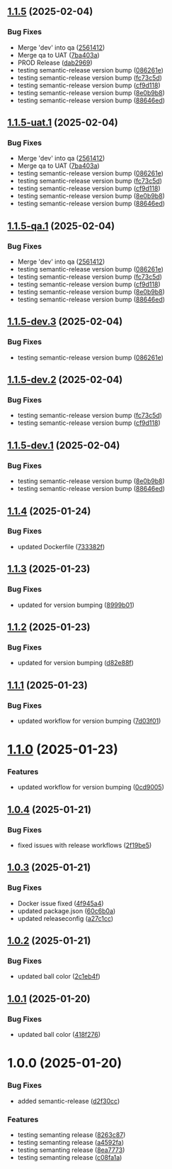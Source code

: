 ## [1.1.5](https://github.com/sivaparthi/tts-frontend/compare/v1.1.4...v1.1.5) (2025-02-04)


### Bug Fixes

* Merge 'dev' into qa ([2561412](https://github.com/sivaparthi/tts-frontend/commit/2561412e2180de3fa2f86ecbc217621351efec20))
* Merge qa to UAT ([7ba403a](https://github.com/sivaparthi/tts-frontend/commit/7ba403a35a293eb44a463cdba406be23f6cd06b3))
* PROD Release ([dab2969](https://github.com/sivaparthi/tts-frontend/commit/dab29696d33da80372b10aa039ebf579dc38afcc))
* testing semantic-release version bump ([086261e](https://github.com/sivaparthi/tts-frontend/commit/086261e8a644e197138ddcac69a3346fd04ed0a5))
* testing semantic-release version bump ([fc73c5d](https://github.com/sivaparthi/tts-frontend/commit/fc73c5deb5237bd2851592a4d320cb3c6d5788e6))
* testing semantic-release version bump ([cf9d118](https://github.com/sivaparthi/tts-frontend/commit/cf9d118f2f252655ded2e881d19c4d1783193f8b))
* testing semantic-release version bump ([8e0b9b8](https://github.com/sivaparthi/tts-frontend/commit/8e0b9b84c27dae720ef73f85bf2cdb26293c2789))
* testing semantic-release version bump ([88646ed](https://github.com/sivaparthi/tts-frontend/commit/88646edbec0475f26b2a15449f85e3d62b9d273b))

## [1.1.5-uat.1](https://github.com/sivaparthi/tts-frontend/compare/v1.1.4...v1.1.5-uat.1) (2025-02-04)


### Bug Fixes

* Merge 'dev' into qa ([2561412](https://github.com/sivaparthi/tts-frontend/commit/2561412e2180de3fa2f86ecbc217621351efec20))
* Merge qa to UAT ([7ba403a](https://github.com/sivaparthi/tts-frontend/commit/7ba403a35a293eb44a463cdba406be23f6cd06b3))
* testing semantic-release version bump ([086261e](https://github.com/sivaparthi/tts-frontend/commit/086261e8a644e197138ddcac69a3346fd04ed0a5))
* testing semantic-release version bump ([fc73c5d](https://github.com/sivaparthi/tts-frontend/commit/fc73c5deb5237bd2851592a4d320cb3c6d5788e6))
* testing semantic-release version bump ([cf9d118](https://github.com/sivaparthi/tts-frontend/commit/cf9d118f2f252655ded2e881d19c4d1783193f8b))
* testing semantic-release version bump ([8e0b9b8](https://github.com/sivaparthi/tts-frontend/commit/8e0b9b84c27dae720ef73f85bf2cdb26293c2789))
* testing semantic-release version bump ([88646ed](https://github.com/sivaparthi/tts-frontend/commit/88646edbec0475f26b2a15449f85e3d62b9d273b))

## [1.1.5-qa.1](https://github.com/sivaparthi/tts-frontend/compare/v1.1.4...v1.1.5-qa.1) (2025-02-04)


### Bug Fixes

* Merge 'dev' into qa ([2561412](https://github.com/sivaparthi/tts-frontend/commit/2561412e2180de3fa2f86ecbc217621351efec20))
* testing semantic-release version bump ([086261e](https://github.com/sivaparthi/tts-frontend/commit/086261e8a644e197138ddcac69a3346fd04ed0a5))
* testing semantic-release version bump ([fc73c5d](https://github.com/sivaparthi/tts-frontend/commit/fc73c5deb5237bd2851592a4d320cb3c6d5788e6))
* testing semantic-release version bump ([cf9d118](https://github.com/sivaparthi/tts-frontend/commit/cf9d118f2f252655ded2e881d19c4d1783193f8b))
* testing semantic-release version bump ([8e0b9b8](https://github.com/sivaparthi/tts-frontend/commit/8e0b9b84c27dae720ef73f85bf2cdb26293c2789))
* testing semantic-release version bump ([88646ed](https://github.com/sivaparthi/tts-frontend/commit/88646edbec0475f26b2a15449f85e3d62b9d273b))

## [1.1.5-dev.3](https://github.com/sivaparthi/tts-frontend/compare/v1.1.5-dev.2...v1.1.5-dev.3) (2025-02-04)


### Bug Fixes

* testing semantic-release version bump ([086261e](https://github.com/sivaparthi/tts-frontend/commit/086261e8a644e197138ddcac69a3346fd04ed0a5))

## [1.1.5-dev.2](https://github.com/sivaparthi/tts-frontend/compare/v1.1.5-dev.1...v1.1.5-dev.2) (2025-02-04)


### Bug Fixes

* testing semantic-release version bump ([fc73c5d](https://github.com/sivaparthi/tts-frontend/commit/fc73c5deb5237bd2851592a4d320cb3c6d5788e6))
* testing semantic-release version bump ([cf9d118](https://github.com/sivaparthi/tts-frontend/commit/cf9d118f2f252655ded2e881d19c4d1783193f8b))

## [1.1.5-dev.1](https://github.com/sivaparthi/tts-frontend/compare/v1.1.4...v1.1.5-dev.1) (2025-02-04)


### Bug Fixes

* testing semantic-release version bump ([8e0b9b8](https://github.com/sivaparthi/tts-frontend/commit/8e0b9b84c27dae720ef73f85bf2cdb26293c2789))
* testing semantic-release version bump ([88646ed](https://github.com/sivaparthi/tts-frontend/commit/88646edbec0475f26b2a15449f85e3d62b9d273b))

## [1.1.4](https://github.com/sivaparthi/tts-frontend/compare/v1.1.3...v1.1.4) (2025-01-24)


### Bug Fixes

* updated Dockerfile ([733382f](https://github.com/sivaparthi/tts-frontend/commit/733382f59a195decb78b16cb8eac2534081074ae))

## [1.1.3](https://github.com/sivaparthi/tts-frontend/compare/v1.1.2...v1.1.3) (2025-01-23)


### Bug Fixes

* updated for version bumping ([8999b01](https://github.com/sivaparthi/tts-frontend/commit/8999b01e5e123c9aaec35db8f2a158246715c7f9))

## [1.1.2](https://github.com/sivaparthi/tts-frontend/compare/v1.1.1...v1.1.2) (2025-01-23)


### Bug Fixes

* updated for version bumping ([d82e88f](https://github.com/sivaparthi/tts-frontend/commit/d82e88f4637c29fdc5dd45c6c6a31a51730cbe64))

## [1.1.1](https://github.com/sivaparthi/tts-frontend/compare/v1.1.0...v1.1.1) (2025-01-23)


### Bug Fixes

* updated workflow for version bumping ([7d03f01](https://github.com/sivaparthi/tts-frontend/commit/7d03f012032c91872cf9a391f632fa65ef8ea520))

# [1.1.0](https://github.com/sivaparthi/tts-frontend/compare/v1.0.4...v1.1.0) (2025-01-23)


### Features

* updated workflow for version bumping ([0cd9005](https://github.com/sivaparthi/tts-frontend/commit/0cd90050cc86a4e05e37c87a1b7e99edc35460e2))

## [1.0.4](https://github.com/sivaparthi/tts-frontend/compare/v1.0.3...v1.0.4) (2025-01-21)


### Bug Fixes

* fixed issues with release workflows ([2f19be5](https://github.com/sivaparthi/tts-frontend/commit/2f19be554bdeab73fc4ffd41040ccb5459a4c660))

## [1.0.3](https://github.com/sivaparthi/tts-frontend/compare/v1.0.2...v1.0.3) (2025-01-21)


### Bug Fixes

* Docker issue fixed ([4f945a4](https://github.com/sivaparthi/tts-frontend/commit/4f945a4dc06d4c40bc8e84ca8b225959829e9dec))
* updated package.json ([60c6b0a](https://github.com/sivaparthi/tts-frontend/commit/60c6b0aa2c3ff66b772ac338db043eb73cd21edc))
* updated releaseconfig ([a27c1cc](https://github.com/sivaparthi/tts-frontend/commit/a27c1cc6466f894faae266b20f12509ac25911f4))

## [1.0.2](https://github.com/sivaparthi/tts-frontend/compare/v1.0.1...v1.0.2) (2025-01-21)


### Bug Fixes

* updated ball color ([2c1eb4f](https://github.com/sivaparthi/tts-frontend/commit/2c1eb4f5bdc5173bb6f281666dcd430b77494b0f))

## [1.0.1](https://github.com/sivaparthi/tts-frontend/compare/v1.0.0...v1.0.1) (2025-01-20)


### Bug Fixes

* updated ball color ([418f276](https://github.com/sivaparthi/tts-frontend/commit/418f2764ed39578765644d1fdb2780cec88235e9))

# 1.0.0 (2025-01-20)


### Bug Fixes

* added semantic-release ([d2f30cc](https://github.com/sivaparthi/tts-frontend/commit/d2f30cc2249bede45d555fdc9e3edcf9061ff92b))


### Features

* testing semanting release ([8263c87](https://github.com/sivaparthi/tts-frontend/commit/8263c87374fe5c582187a277fe73e1434e4e7647))
* testing semanting release ([a4592fa](https://github.com/sivaparthi/tts-frontend/commit/a4592fae190b15c4a1595392c1f5ca7ec0039148))
* testing semanting release ([8ea7773](https://github.com/sivaparthi/tts-frontend/commit/8ea777352390d73458bd107932c21f1c29ae4d86))
* testing semanting release ([c08fa1a](https://github.com/sivaparthi/tts-frontend/commit/c08fa1abe38e979486dd7136f0c2a73127a89256))
